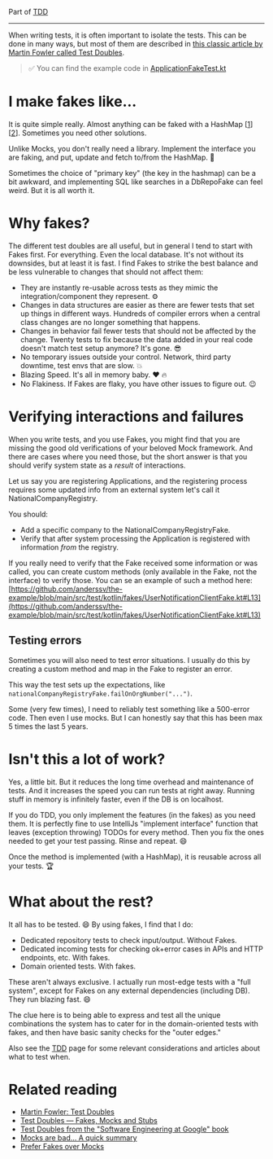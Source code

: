 Part of [TDD](tdd.md)

---

When writing tests, it is often important to isolate the tests.
This can be done in many ways,
but most of them are described in [this classic article by Martin Fowler
called Test Doubles](https://martinfowler.com/bliki/TestDouble.html).

> ✅ You can find the example code in [ApplicationFakeTest.kt](../src/test/kotlin/fakes/ApplicationFakeTest.kt)

# I make fakes like...
It is quite simple really.
Almost anything can be faked with a HashMap [[1](../src/test/kotlin/fakes/ApplicationRepositoryFake.kt)] [[2](../src/test/kotlin/fakes/UserNotificationClientFake.kt)].
Sometimes you need other solutions. 

Unlike Mocks, you don't really need a library.
Implement the interface you are faking, and put, update and fetch to/from the HashMap.
:rocket:

Sometimes the choice of "primary key" (the key in the hashmap) can be a bit awkward,
and implementing SQL like searches in a DbRepoFake can feel weird.
But it is all worth it. 

# Why fakes?

The different test doubles are all useful, but in general I tend to start with Fakes first.
For everything.
Even the local database.
It's not without its downsides, but at least it is fast.
I find Fakes to strike the best balance and be less vulnerable to changes that should not affect them:
- They are instantly re-usable across tests as they mimic the integration/component they represent. ⚙️
- Changes in data structures are easier as there are fewer tests that set up things in different ways. Hundreds of compiler errors when a central class changes are no longer something that happens.
- Changes in behavior fail fewer tests that should not be affected by the change. Twenty tests to fix because the data added in your real code doesn't match test setup anymore? It's gone. 😎
- No temporary issues outside your control. Network, third party downtime, test envs that are slow. 💥
- Blazing Speed. It's all in memory baby. ♥️ 🔥
- No Flakiness. If Fakes are flaky, you have other issues to figure out. 😉

# Verifying interactions and failures

When you write tests,
and you use Fakes, you might find that you are missing the good old verifications of your beloved Mock framework.
And there are cases where you need those,
but the short answer is that you should verify system state as a _result_ of interactions.

Let us say you are registering Applications,
and the registering process requires some updated info from an external system let's call it NationalCompanyRegistry.

You should:
- Add a specific company to the NationalCompanyRegistryFake.
- Verify that after system processing the Application is registered with information _from_ the registry.

If you really need to verify that the Fake received some information or was called, you can create custom methods
(only available in the Fake, not the interface) to verify those.
You can se an example of such a method here:
[https://github.com/anderssv/the-example/blob/main/src/test/kotlin/fakes/UserNotificationClientFake.kt#L13](https://github.com/anderssv/the-example/blob/main/src/test/kotlin/fakes/UserNotificationClientFake.kt#L13)

## Testing errors

Sometimes you will also need to test error situations.
I usually do this by creating a custom method and map in the Fake to register an error.

This way the test sets up the expectations, like ```nationalCompanyRegistryFake.failOnOrgNumber("...")```.

Some (very few times), I need to reliably test something like a 500-error code.
Then even I use mocks.
But I can honestly say that this has been max 5 times the last 5 years.

# Isn't this a lot of work?

Yes, a little bit. But it reduces the long time overhead and maintenance of tests. And it increases the speed you can run tests at right away. Running stuff in memory is infinitely faster, even if the DB is on localhost.

If you do TDD, you only implement the features (in the fakes) as you need them.
It is perfectly fine to use IntelliJs "implement interface"
function that leaves (exception throwing) TODOs for every method.
Then you fix the ones needed to get your test passing.
Rinse and repeat.
😄

Once the method is implemented (with a HashMap), it is reusable across all your tests. 🏆

# What about the rest?

It all has to be tested. 😄 By using fakes, I find that I do:

- Dedicated repository tests to check input/output. Without Fakes.
- Dedicated incoming tests for checking ok+error cases in APIs and HTTP endpoints, etc. With fakes.
- Domain oriented tests. With fakes.

These aren't always exclusive.
I actually run most-edge tests with a "full system", except for Fakes on any external dependencies (including DB).
They run blazing fast.
😄

The clue here is
to being able
to express and test all the unique combinations the system has to cater for in the domain-oriented tests with fakes,
and then have basic sanity checks for the "outer edges."

Also see the [TDD](tdd.md) page for some relevant considerations and articles about what to test when.

# Related reading
- [Martin Fowler: Test Doubles](https://martinfowler.com/bliki/TestDouble.html)
- [Test Doubles — Fakes, Mocks and Stubs](https://blog.pragmatists.com/test-doubles-fakes-mocks-and-stubs-1a7491dfa3da)
- [Test Doubles from the "Software Engineering at Google" book](https://abseil.io/resources/swe-book/html/ch13.html)
- [Mocks are bad... A quick summary](https://anderssv.medium.com/mocks-are-bad-a-quick-summary-7c70d9d3226c)
- [Prefer Fakes over Mocks](https://tyrrrz.me/blog/fakes-over-mocks)
